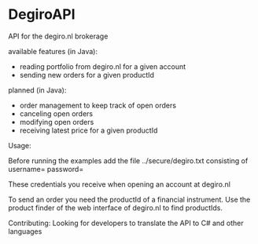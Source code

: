 DegiroAPI
=========


API for the degiro.nl brokerage


available features (in Java):
- reading portfolio from degiro.nl for a given account
- sending new orders for a given productId

planned (in Java):
- order management to keep track of open orders
- canceling open orders
- modifying open orders
- receiving latest price for a given productId


Usage:

Before running the examples add the file
../secure/degiro.txt
consisting of
username=<username>
password=<password>

These credentials you receive when opening an account at degiro.nl

To send an order you need the productId of a financial instrument. Use the product finder of the web interface of degiro.nl to find productIds.


Contributing:
Looking for developers to translate the API to C# and other languages
